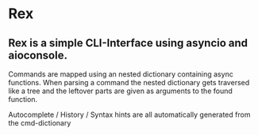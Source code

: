 # Rex

## Rex is a simple CLI-Interface using asyncio and aioconsole.

Commands are mapped using an nested dictionary containing async functions.
When parsing a command the nested dictionary gets traversed like a tree and the leftover
parts are given as arguments to the found function.

Autocomplete / History / Syntax hints are all automatically generated from the cmd-dictionary

